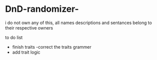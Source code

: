 # DnD-randomizer-
i do not own any of this, all names descriptions and sentances belong to their respective owners


to do list
- finish traits
-correct the traits grammer
- add trait logic
